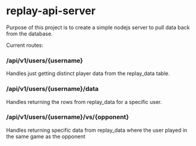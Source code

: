 # replay-api-server

Purpose of this project is to create a simple nodejs server to pull data back from the database.

Current routes:
### /api/v1/users/{username}
Handles just getting distinct player data from the replay_data table.

### /api/v1/users/{username}/data
Handles returning the rows from replay_data for a specific user.

### /api/v1/users/{username}/vs/{opponent}
Handles returning specific data from replay_data where the user played in the same game as the opponent
